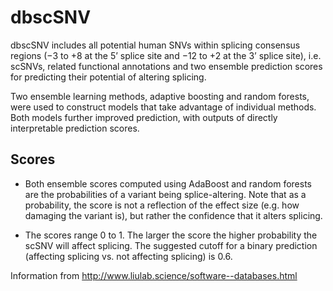 # dbscSNV

dbscSNV includes all potential human SNVs within splicing consensus regions (−3 to +8 at the 5’ splice site and −12 to +2 at the 3’ splice site), i.e. scSNVs, related functional annotations and two ensemble prediction scores for predicting their potential of altering splicing.

Two ensemble learning methods, adaptive boosting and random forests, were used to construct models that take advantage of individual methods. Both models further improved prediction, with outputs of directly interpretable prediction scores.

## Scores
* Both ensemble scores computed using AdaBoost and random forests are the probabilities of a variant being splice-altering. Note that as a probability, the score is not a reflection of the effect size (e.g. how damaging the variant is), but rather the confidence that it alters splicing.

* The scores range 0 to 1. The larger the score the higher probability the scSNV will affect splicing. The suggested cutoff for a binary prediction (affecting splicing vs. not affecting splicing) is 0.6.

Information from http://www.liulab.science/software--databases.html

